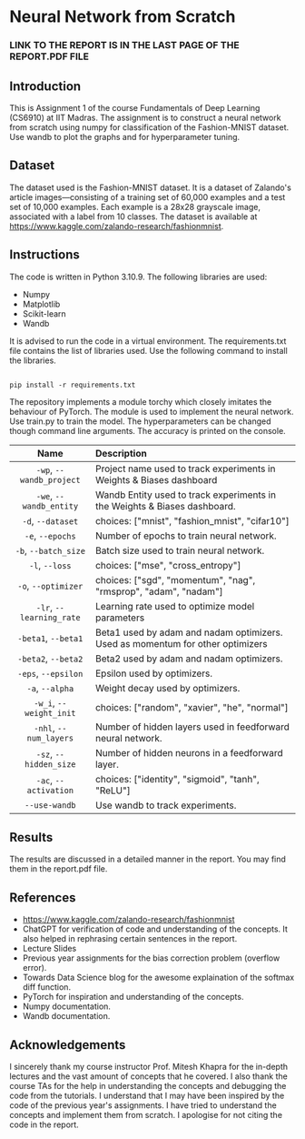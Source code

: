 # Neural Network from Scratch

### LINK TO THE REPORT IS IN THE LAST PAGE OF THE REPORT.PDF FILE

## Introduction

This is Assignment 1 of the course Fundamentals of Deep Learning (CS6910) at IIT Madras. The assignment is to construct a neural network from scratch using numpy for classification of the Fashion-MNIST dataset. Use wandb to plot the graphs and for hyperparameter tuning.

## Dataset

The dataset used is the Fashion-MNIST dataset. It is a dataset of Zalando's article images—consisting of a training set of 60,000 examples and a test set of 10,000 examples. Each example is a 28x28 grayscale image, associated with a label from 10 classes. The dataset is available at https://www.kaggle.com/zalando-research/fashionmnist.

## Instructions

The code is written in Python 3.10.9. The following libraries are used:
- Numpy
- Matplotlib
- Scikit-learn
- Wandb

It is advised to run the code in a virtual environment. The requirements.txt file contains the list of libraries used. Use the following command to install the libraries.

```

pip install -r requirements.txt

```

The repository implements a module torchy which closely imitates the behaviour of PyTorch. The module is used to implement the neural network. Use train.py to train the model. The hyperparameters can be changed though command line arguments. The accuracy is printed on the console.

|           Name           | Description                                                                   |
| :----------------------: | :-----------------------------------------------------------------------------|
| `-wp`, `--wandb_project` | Project name used to track experiments in Weights & Biases dashboard          |
|  `-we`, `--wandb_entity` | Wandb Entity used to track experiments in the Weights & Biases dashboard.     |
|     `-d`, `--dataset`    | choices:  ["mnist", "fashion_mnist", "cifar10"]                               |
|     `-e`, `--epochs`     | Number of epochs to train neural network.                                     |
|   `-b`, `--batch_size`   | Batch size used to train neural network.                                      |
|      `-l`, `--loss`      | choices:  ["mse", "cross_entropy"]                                            |
|    `-o`, `--optimizer`   | choices:  ["sgd", "momentum", "nag", "rmsprop", "adam", "nadam"]              |
| `-lr`, `--learning_rate` | Learning rate used to optimize model parameters                               |
|    `-beta1`, `--beta1`   | Beta1 used by adam and nadam optimizers. Used as momentum for other optimizers|
|    `-beta2`, `--beta2`   | Beta2 used by adam and nadam optimizers.                                      |
|    `-eps`, `--epsilon`   | Epsilon used by optimizers.                                                   |
| `-a`, `--alpha`          | Weight decay used by optimizers.                                              |
|  `-w_i`, `--weight_init` | choices:  ["random", "xavier", "he", "normal"]                                |
|  `-nhl`, `--num_layers`  | Number of hidden layers used in feedforward neural network.                   |
|  `-sz`, `--hidden_size`  | Number of hidden neurons in a feedforward layer.                              |
|   `-ac`, `--activation`  | choices:  ["identity", "sigmoid", "tanh", "ReLU"]                             |
| `--use-wandb`            | Use wandb to track experiments.                                               |

## Results

The results are discussed in a detailed manner in the report. You may find them in the report.pdf file.


## References

- https://www.kaggle.com/zalando-research/fashionmnist
- ChatGPT for verification of code and understanding of the concepts. It also helped in rephrasing certain sentences in the report.
- Lecture Slides
- Previous year assignments for the bias correction problem (overflow error).
- Towards Data Science blog for the awesome explaination of the softmax diff function.
- PyTorch for inspiration and understanding of the concepts.
- Numpy documentation.
- Wandb documentation.

## Acknowledgements

I sincerely thank my course instructor Prof. Mitesh Khapra for the in-depth lectures and the vast amount of concepts that he covered. I also thank the course TAs for the help in understanding the concepts and debugging the code from the tutorials. I understand that I may have been inspired by the code of the previous year's assignments. I have tried to understand the concepts and implement them from scratch. I apologise for not citing the code in the report.
